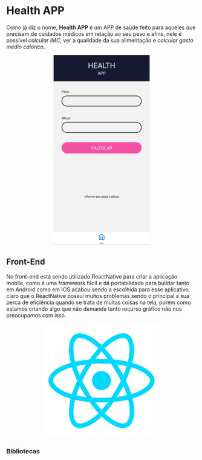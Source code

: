 # Health APP
Como já diz o nome, **Health APP** é um APP de saúde feito para aqueles que precisam de cuidados médicos em relação ao seu peso e afins,
nele é possível *calcular IMC*, ver a qualidade da sua alimentação e *calcular gasto médio calórico*. <br>
<div align="center">
    <img src='image.jpg' height='500'/>
</div>

## Front-End

No front-end está sendo utilizado ReactNative para criar a aplicação mobile, como é uma framework fácil e dá portabilidade para buildar tanto em Android como em IOS acabou sendo a escolhida para esse aplicativo, claro que o ReactNative possuí muitos problemas sendo o principal a sua perca de eficiência quando se trata de muitas coisas na tela, porém como estamos criando algo que não demanda tanto recurso gráfico não nos preocupamos com isso.

<div align="center">
    <img src='image2.png' height='300'/>
</div>


### Bibliotecas
